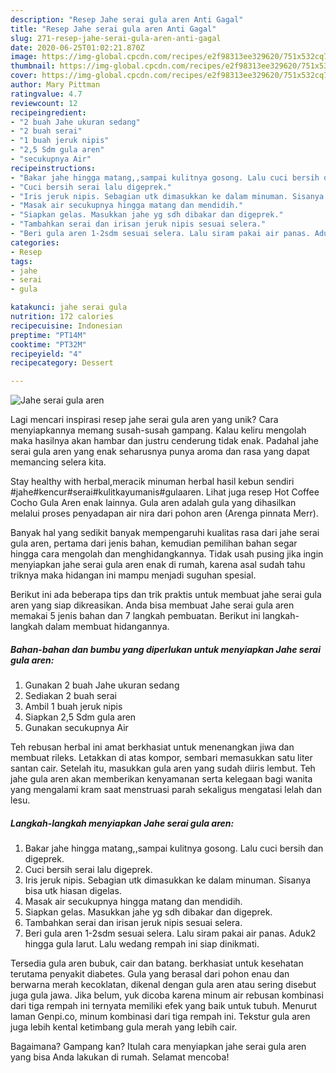 ```yaml
---
description: "Resep Jahe serai gula aren Anti Gagal"
title: "Resep Jahe serai gula aren Anti Gagal"
slug: 271-resep-jahe-serai-gula-aren-anti-gagal
date: 2020-06-25T01:02:21.870Z
image: https://img-global.cpcdn.com/recipes/e2f98313ee329620/751x532cq70/jahe-serai-gula-aren-foto-resep-utama.jpg
thumbnail: https://img-global.cpcdn.com/recipes/e2f98313ee329620/751x532cq70/jahe-serai-gula-aren-foto-resep-utama.jpg
cover: https://img-global.cpcdn.com/recipes/e2f98313ee329620/751x532cq70/jahe-serai-gula-aren-foto-resep-utama.jpg
author: Mary Pittman
ratingvalue: 4.7
reviewcount: 12
recipeingredient:
- "2 buah Jahe ukuran sedang"
- "2 buah serai"
- "1 buah jeruk nipis"
- "2,5 Sdm gula aren"
- "secukupnya Air"
recipeinstructions:
- "Bakar jahe hingga matang,,sampai kulitnya gosong. Lalu cuci bersih dan digeprek."
- "Cuci bersih serai lalu digeprek."
- "Iris jeruk nipis. Sebagian utk dimasukkan ke dalam minuman. Sisanya bisa utk hiasan digelas."
- "Masak air secukupnya hingga matang dan mendidih."
- "Siapkan gelas. Masukkan jahe yg sdh dibakar dan digeprek."
- "Tambahkan serai dan irisan jeruk nipis sesuai selera."
- "Beri gula aren 1-2sdm sesuai selera. Lalu siram pakai air panas. Aduk2 hingga gula larut. Lalu wedang rempah ini siap dinikmati."
categories:
- Resep
tags:
- jahe
- serai
- gula

katakunci: jahe serai gula 
nutrition: 172 calories
recipecuisine: Indonesian
preptime: "PT14M"
cooktime: "PT32M"
recipeyield: "4"
recipecategory: Dessert

---
```



![Jahe serai gula aren](https://img-global.cpcdn.com/recipes/e2f98313ee329620/751x532cq70/jahe-serai-gula-aren-foto-resep-utama.jpg)

Lagi mencari inspirasi resep jahe serai gula aren yang unik? Cara menyiapkannya memang susah-susah gampang. Kalau keliru mengolah maka hasilnya akan hambar dan justru cenderung tidak enak. Padahal jahe serai gula aren yang enak seharusnya punya aroma dan rasa yang dapat memancing selera kita.

Stay healthy with herbal,meracik minuman herbal hasil kebun sendiri #jahe#kencur#serai#kulitkayumanis#gulaaren. Lihat juga resep Hot Coffee Cocho Gula Aren enak lainnya. Gula aren adalah gula yang dihasilkan melalui proses penyadapan air nira dari pohon aren (Arenga pinnata Merr).

Banyak hal yang sedikit banyak mempengaruhi kualitas rasa dari jahe serai gula aren, pertama dari jenis bahan, kemudian pemilihan bahan segar hingga cara mengolah dan menghidangkannya. Tidak usah pusing jika ingin menyiapkan jahe serai gula aren enak di rumah, karena asal sudah tahu triknya maka hidangan ini mampu menjadi suguhan spesial.


Berikut ini ada beberapa tips dan trik praktis untuk membuat jahe serai gula aren yang siap dikreasikan. Anda bisa membuat Jahe serai gula aren memakai 5 jenis bahan dan 7 langkah pembuatan. Berikut ini langkah-langkah dalam membuat hidangannya.

<!--inarticleads1-->

##### Bahan-bahan dan bumbu yang diperlukan untuk menyiapkan Jahe serai gula aren:

1. Gunakan 2 buah Jahe ukuran sedang
1. Sediakan 2 buah serai
1. Ambil 1 buah jeruk nipis
1. Siapkan 2,5 Sdm gula aren
1. Gunakan secukupnya Air


Teh rebusan herbal ini amat berkhasiat untuk menenangkan jiwa dan membuat rileks. Letakkan di atas kompor, sembari memasukkan satu liter santan cair. Setelah itu, masukkan gula aren yang sudah diiris lembut. Teh jahe gula aren akan memberikan kenyamanan serta kelegaan bagi wanita yang mengalami kram saat menstruasi parah sekaligus mengatasi lelah dan lesu. 

<!--inarticleads2-->

##### Langkah-langkah menyiapkan Jahe serai gula aren:

1. Bakar jahe hingga matang,,sampai kulitnya gosong. Lalu cuci bersih dan digeprek.
1. Cuci bersih serai lalu digeprek.
1. Iris jeruk nipis. Sebagian utk dimasukkan ke dalam minuman. Sisanya bisa utk hiasan digelas.
1. Masak air secukupnya hingga matang dan mendidih.
1. Siapkan gelas. Masukkan jahe yg sdh dibakar dan digeprek.
1. Tambahkan serai dan irisan jeruk nipis sesuai selera.
1. Beri gula aren 1-2sdm sesuai selera. Lalu siram pakai air panas. Aduk2 hingga gula larut. Lalu wedang rempah ini siap dinikmati.


Tersedia gula aren bubuk, cair dan batang. berkhasiat untuk kesehatan terutama penyakit diabetes. Gula yang berasal dari pohon enau dan berwarna merah kecoklatan, dikenal dengan gula aren atau sering disebut juga gula jawa. Jika belum, yuk dicoba karena minum air rebusan kombinasi dari tiga rempah ini ternyata memiliki efek yang baik untuk tubuh. Menurut laman Genpi.co, minum kombinasi dari tiga rempah ini. Tekstur gula aren juga lebih kental ketimbang gula merah yang lebih cair. 

Bagaimana? Gampang kan? Itulah cara menyiapkan jahe serai gula aren yang bisa Anda lakukan di rumah. Selamat mencoba!
